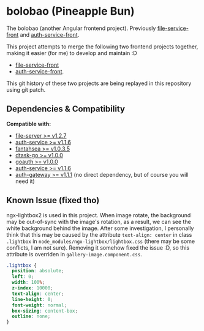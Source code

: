 # bolobao (Pineapple Bun)

The bolobao (another Angular frontend project). Previously [file-service-front](https://github.com/CurtisNewbie/file-service-front) and [auth-service-front](https://github.com/CurtisNewbie/auth-service-front).

This project attempts to merge the following two frontend projects together, making it easier (for me) to develop and maintain :D

- [file-service-front](https://github.com/CurtisNewbie/file-service-front) 
- [auth-service-front](https://github.com/CurtisNewbie/auth-service-front).

This git history of these two projects are being replayed in this repository using git patch.

## Dependencies & Compatibility

**Compatible with:**

- [file-server >= v1.2.7](https://github.com/CurtisNewbie/file-server/tree/v1.2.7)
- [auth-service >= v1.1.6](https://github.com/CurtisNewbie/auth-service/tree/v1.1.6)
- [fantahsea >= v1.0.3.5](https://github.com/CurtisNewbie/fantahsea/tree/v1.0.3.5)
- [dtask-go >= v1.0.0](https://github.com/CurtisNewbie/dtask-go/tree/v1.0)
- [goauth >= v1.0.0](https://github.com/CurtisNewbie/goauth/tree/v1.0.0)
- [auth-service >= v1.1.6](https://github.com/CurtisNewbie/auth-service/tree/v1.1.6)
- [auth-gateway >= v1.1.1](https://github.com/CurtisNewbie/auth-gateway/tree/v1.1.1) (no direct dependency, but of course you will need it)

## Known Issue (fixed tho)

ngx-lightbox2 is used in this project. When image rotate, the background may be out-of-sync with the image's rotation, as a result, we can see the white background behind the image. After some investigation, I personally think that this may be caused by the attribute `text-align: center` in class `.lightbox` in `node_modules/ngx-lightbox/lightbox.css` (there may be some conflicts, I am not sure). Removing it somehow fixed the issue :D, so this attribute is overriden in `gallery-image.component.css`. 

```css
.lightbox {
  position: absolute;
  left: 0;
  width: 100%;
  z-index: 10000;
  text-align: center;
  line-height: 0;
  font-weight: normal;
  box-sizing: content-box;
  outline: none;
}
```